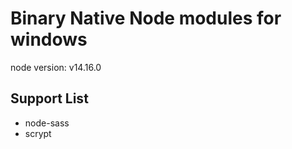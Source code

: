 # Binary Native Node modules for windows

node version: v14.16.0

## Support List
 * node-sass
 * scrypt